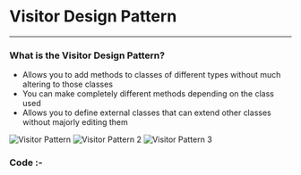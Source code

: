 # Visitor Design Pattern
***
### What is the Visitor Design Pattern?
-	Allows you to add methods to classes of different types without much altering to those classes
-	You can make completely different methods depending on the class used
-	Allows you to define external classes that can extend other classes without majorly editing them

![Visitor Pattern](https://i.stack.imgur.com/PpfGR.png)
![Visitor Pattern 2](https://upload.wikimedia.org/wikipedia/en/thumb/e/eb/Visitor_design_pattern.svg/430px-Visitor_design_pattern.svg.png)
![Visitor Pattern 3](https://images0.cnblogs.com/blog/325852/201305/12101923-a29bb958f2d149cfae9f353a21a03ef2.png)

### Code :-
<script src="https://gist.github.com/KushalKatta/9163394578a87c81467b5b6d4ea1784d.js"></script>